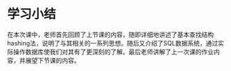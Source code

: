 # 学习小结

在本次课中，老师首先回顾了上节课的内容，随即详细地讲述了基本查找结构hashing法，说明了与其相关的一系列思想。随后又介绍了SQL数据系统，通过实际操作数据库使我们对其有了更深刻的了解。最后老师讲解了上一次课的作业内容，并展望下节课的内容。